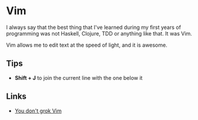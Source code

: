 # Vim

I always say that the best thing that I've learned during my first years of programming was not Haskell, Clojure, TDD or anything like that. It was Vim.

Vim allows me to edit text at the speed of light, and it is awesome.

## Tips

* **Shift + J** to join the current line with the one below it

## Links

* [You don't grok Vim](https://stackoverflow.com/questions/1218390/what-is-your-most-productive-shortcut-with-vim/1220118#1220118)